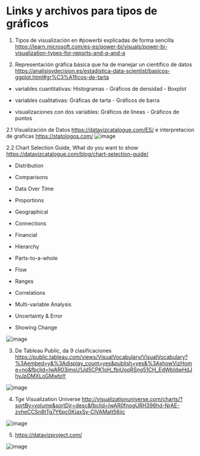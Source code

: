 # Links y archivos para tipos de gráficos 

1. Tipos de visualización en #powerbi explicadas de forma sencilla https://learn.microsoft.com/es-es/power-bi/visuals/power-bi-visualization-types-for-reports-and-q-and-a

2. Representación gráfica básica que ha de manejar un científico de datos https://analisisydecision.es/estadistica-data-scientist/basicos-ggplot.html#gr%C3%A1ficos-de-tarta

+ variables cuantitativas: Histogramas  - Gráficos de densidad  - Boxplot

+ variables cualitativas: Gráficas de tarta - Gráficos de barra

+ visualizaciones con dos variables:  Gráficos de líneas  - Gráficos de puntos

2.1 Visualización de Datos https://datavizcatalogue.com/ES/ e interpretacion de graficas https://statologos.com/ 
![image](https://user-images.githubusercontent.com/82233779/214616710-6e4a180e-67b0-4347-a307-d74824fc5efa.png)

2.2 Chart Selection Guide,  What do you want to show https://datavizcatalogue.com/blog/chart-selection-guide/ 

+ Distribution 

+ Comparisons

+ Data Over Time

+ Proportions

+ Geographical

+ Connections

+ Financial

+ Hierarchy

+ Parts-to-a-whole

+ Flow

+ Ranges

+ Correlations

+ Multi-variable Analysis

+ Uncertainty & Error

+ Showing Change

![image](https://user-images.githubusercontent.com/82233779/214940117-7fc45af1-362b-47cc-ba21-84503b409aec.png)

3. De Tableau Public, da 9 clasificaciones https://public.tableau.com/views/VisualVocabulary/VisualVocabulary?%3Aembed=y&%3Adisplay_count=yes&publish=yes&%3AshowVizHome=no&fbclid=IwAR03imsU1Jd5CPK1oH_fbiUoqRSng51CH_EdWbIdwHdJhyJpDMXLoGMwtoY 

![image](https://user-images.githubusercontent.com/82233779/219751840-4ecf170f-e0de-4cf4-b888-8cadb18128d2.png)

4. Tge Visualization Universe http://visualizationuniverse.com/charts/?sortBy=volume&sortDir=desc&fbclid=IwAR0fnogURH396hd-NrAE-zvheCCSn8tTg7Y6pc0KiaxSy-ClVAMaIt56ijc

![image](https://user-images.githubusercontent.com/82233779/219752673-dad9f92e-6a5b-42c9-b190-4af627338c41.png)

5. https://datavizproject.com/ 

![image](https://user-images.githubusercontent.com/82233779/219753092-629319f0-f16c-45b9-9c09-5c2995e8a274.png)

